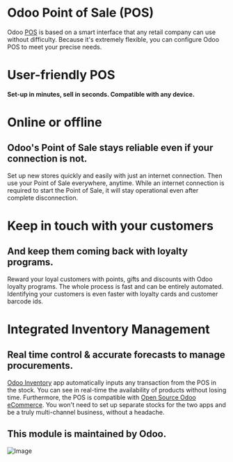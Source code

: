 Odoo Point of Sale (POS)
===========================

Odoo <a href="https://www.odoo.com/page/point-of-sale-shop">POS<a/> is based on a smart interface that any retail company can use without difficulty. 
Because it's extremely flexible, you can configure Odoo POS to meet your precise needs.




User-friendly POS
===========================

**Set-up in minutes, sell in seconds. Compatible with any device.**




Online or offline
===========================
Odoo's Point of Sale stays reliable even if your connection is not.
-------------------------------------------------------------------

Set up new stores quickly and easily with just an internet connection. Then use your Point of Sale everywhere, anytime.
While an internet connection is required to start the Point of Sale, it will stay operational even after complete disconnection.




Keep in touch with your customers
=========================================
And keep them coming back with loyalty programs.
------------------------------------------------

Reward your loyal customers with points, gifts and discounts with Odoo loyalty programs. 
The whole process is fast and can be entirely automated.
Identifying your customers is even faster with loyalty cards and customer barcode ids.




Integrated Inventory Management
===================================
Real time control & accurate forecasts to manage procurements.
--------------------------------------------------------------



<a href="https://www.odoo.com/page/warehouse">Odoo Inventory<a/> app automatically inputs any transaction from the POS in the stock. 
You can see in real-time the availability of products without losing time. 
Furthermore, the POS is compatible with <a href="https://www.odoo.com/page/open-source-ecommerce">Open Source Odoo eCommerce<a/>. 
You won't need to set up separate stocks for the two apps and be a truly multi-channel business, without a headache.


This module is maintained by Odoo.
-----------------------------------

![Image](E:/)



